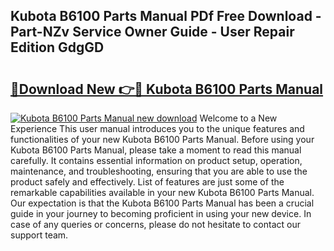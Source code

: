 ## Kubota B6100 Parts Manual PDf Free Download - Part-NZv Service Owner Guide - User Repair Edition GdgGD

# <h2><a href="http://bc9239.oget.top/?id=Kubota+B6100+Parts+Manual">🔗Download New 👉🔴 Kubota B6100 Parts Manual</a></h2>

[![Kubota B6100 Parts Manual new download](https://i.imgur.com/5g1atiW.png)](http://bc9239.oget.top/?id=Kubota+B6100+Parts+Manual)
Welcome to a New Experience This user manual introduces you to the unique features and functionalities of your new Kubota B6100 Parts Manual. Before using your Kubota B6100 Parts Manual, please take a moment to read this manual carefully. It contains essential information on product setup, operation, maintenance, and troubleshooting, ensuring that you are able to use the product safely and effectively. List of features are just some of the remarkable capabilities available in your new Kubota B6100 Parts Manual. Our expectation is that the Kubota B6100 Parts Manual has been a crucial guide in your journey to becoming proficient in using your new device. In case of any queries or concerns, please do not hesitate to contact our support team.
